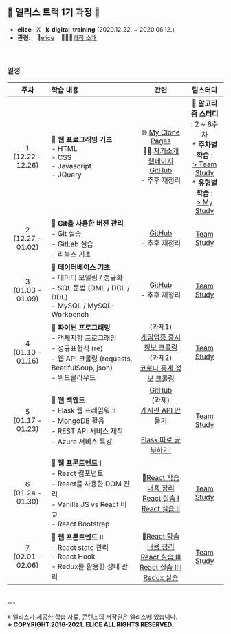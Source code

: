 ## 🐇 엘리스 트랙 1기 과정 🐇

- **elice** &nbsp; X &nbsp; **k-digital-training**  (2020.12.22. ~ 2020.06.12.)
- **관련**: &nbsp;&nbsp; 🐇[elice](https://elice.io/) &nbsp;&nbsp; 🏃🏻‍♂️[과정 소개](https://elicetrack.oopy.io/) 

<br/>

### 일정

|          주차          | 학습 내용                                                    |                             관련                             |                           팀스터디                           |
| :--------------------: | :----------------------------------------------------------- | :----------------------------------------------------------: | :----------------------------------------------------------: |
| 1<br />(12.22 - 12.26) | 🚩 **웹 프로그래밍 기초** <br /> - HTML <br />- CSS <br />- Javascript<br />- JQuery | 🌐 [My Clone Pages](http://bky373.kdt-gitlab.elice.io/clone-pages/index.html) <br /> 🙋‍♂️ [자기소개 웹페이지](http://bky373.kdt-gitlab.elice.io/about-me/) <br /> [GitHub](https://github.com/bky373/elice-1st-racer/tree/master/week_01_Web_Programming_Basics)<br />- 추후 재정리 | 🚩 **알고리즘 스터디**<br />: 2 ~ 8주차<br />* **주차별 학습** : <br />[> Team Study](https://kdt-gitlab.elice.io/soomin/algorithm_3)<br />* **유형별 학습** : <br />[> My Study](https://kdt-gitlab.elice.io/bky373/algorithm-study) |
| 2<br />(12.27 - 01.02) | 🚩 **Git을 사용한 버전 관리** <br />- Git 실습<br />- GitLab 실습 <br />- 리눅스 기초 | [GitHub](https://github.com/bky373/elice-1st-racer/tree/master/week_02_Linux_%26_Git)<br />- 추후 재정리 | [Team Study](https://kdt-gitlab.elice.io/soomin/algorithm_3/-/tree/master/week-02) |
| 3<br />(01.03 - 01.09) | 🚩 **데이터베이스 기초**<br /> - 데이터 모델링 / 정규화<br /> - SQL 문법 (DML / DCL / DDL)<br /> - MySQL / MySQL-Workbench | [GitHub](https://github.com/bky373/elice-1st-racer/tree/master/week_03_Database_Basics)<br />- 추후 재정리 | [Team Study](https://kdt-gitlab.elice.io/soomin/algorithm_3/-/tree/master/week-03) |
| 4<br />(01.10 - 01.16) | 🚩 **파이썬 프로그래밍**<br />- 객체지향 프로그래밍<br />- 정규표현식 (re)<br />- 웹 API 크롤링 (requests, BeatifulSoup, json)<br />- 워드클라우드 | (과제1) <br />[게임업종 증시 정보 크롤링](https://github.com/bky373/elice-1st-racer/blob/master/week_04_Python_Programming/crawling_stock_stats.py)<br />(과제2)  <br />[코로나 통계 정보 크롤링](https://github.com/bky373/elice-1st-racer/blob/master/week_04_Python_Programming/crawling_corona_stats.py) | [Team Study](https://kdt-gitlab.elice.io/soomin/algorithm_3/-/tree/master/week-04) |
| 5<br />(01.17 - 01.23) | 🚩 **웹 백엔드**<br />- Flask 웹 프레임워크<br />- MongoDB 활용<br />- REST API 서비스 제작<br />- Azure 서비스 특강<br /> | [GitHub](https://github.com/bky373/elice-1st-racer/tree/master/week_05_Web_Backend)<br />(과제)<br />[게시판 API 만들기](https://kdt-gitlab.elice.io/bky373/com-ma-board)<br /><br />[Flask 따로 공부하기!](https://kdt-gitlab.elice.io/bky373/flask-prac) | [Team Study](https://kdt-gitlab.elice.io/soomin/algorithm_3/-/tree/5th_borahm/week-05) |
| 6<br />(01.24 - 01.30) | 🚩 **웹 프론트엔드 I**<br />- React 컴포넌트<br />- React를 사용한 DOM 관리<br />- Vanilla JS vs React 비교<br />- React Bootstrap | 🚩[React 학습내용 정리](https://github.com/bky373/elice-1st-racer/tree/master/week_06_Web_Frontend_I)<br />[React 실습 I](https://github.com/bky373/elice-1st-racer/blob/master/week_06_Web_Frontend_I/%5B02%5D_React_Basics_I/reactapp/src/index.js)<br />[React 실습 II](https://github.com/bky373/elice-1st-racer/blob/master/week_06_Web_Frontend_I/%5B04%5D_React_Basics_II/reactapp02/src/index.js) | [Team Study](https://kdt-gitlab.elice.io/soomin/algorithm_3/-/tree/master/week-06) |
| 7<br />(02.01 - 02.06) | 🚩 **웹 프론트엔드 II**<br />- React state 관리<br />- React Hook<br />- Redux를 활용한 상태 관리 | 🚩[React 학습내용 정리](https://github.com/bky373/elice-1st-racer/tree/master/week_06_Web_Frontend_I)<br />[React 실습 III](https://github.com/bky373/elice-1st-racer/blob/master/week_07_Web_Frontend_II/%5B02%5D_React_Basics_III/reactapp03/src/index.js)<br />[React 실습 IIII](https://github.com/bky373/elice-1st-racer/tree/master/week_07_Web_Frontend_II/%5B04%5D_React_Basics_IV)<br />[Redux 실습](https://github.com/bky373/elice-1st-racer/tree/master/week_07_Web_Frontend_II/%5B05%5D_Redux_Basics) |                        [Team Study]()                        |




<br/>
---

※ 엘리스가 제공한 학습 자료, 콘텐츠의 저작권은 엘리스에 있습니다. <br>
**※ COPYRIGHT 2016-2021. ELICE ALL RIGHTS RESERVED.**